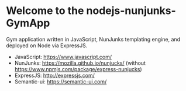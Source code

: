 Welcome to the nodejs-nunjunks-GymApp
======================================

Gym application written in JavaScript, NunJunks templating engine, and deployed on Node via ExpressJS.

* JavaScript: https://www.javascript.com/
* NunJunks: https://mozilla.github.io/nunjucks/ (without https://www.npmjs.com/package/express-nunjucks)
* ExpressJS: http://expressjs.com/
* Semantic-ui: https://semantic-ui.com/



